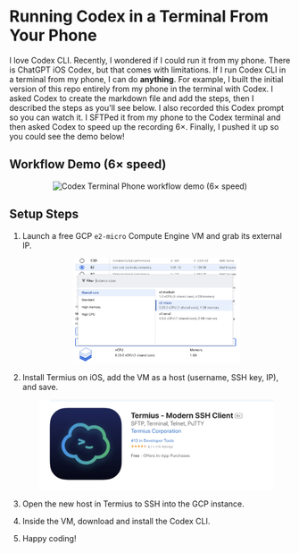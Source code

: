 # Running Codex in a Terminal From Your Phone

I love Codex CLI. Recently, I wondered if I could run it from my phone. There is ChatGPT iOS Codex, but that comes with limitations. If I run Codex CLI in a terminal from my phone, I can do **anything**. For example, I built the initial version of this repo entirely from my phone in the terminal with Codex. I asked Codex to create the markdown file and add the steps, then I described the steps as you'll see below. I also recorded this Codex prompt so you can watch it. I SFTPed it from my phone to the Codex terminal and then asked Codex to speed up the recording 6×. Finally, I pushed it up so you could see the demo below!

## Workflow Demo (6× speed)

<p align="center">
  <img src="ScreenRecording_09-28-2025_21-14-54_1_speed6.gif" alt="Codex Terminal Phone workflow demo (6× speed)" width="240">
</p>


## Setup Steps

<ol>
  <li>
    <p>Launch a free GCP <code>e2-micro</code> Compute Engine VM and grab its external IP.</p>
    <p align="center">
      <img src="gcp.png" alt="Creating an e2-micro VM in GCP" width="300">
    </p>
  </li>
  <li>
    <p>Install Termius on iOS, add the VM as a host (username, SSH key, IP), and save.</p>
    <p align="center">
      <img src="termius.png" alt="Configuring the VM host in Termius" width="420">
    </p>
  </li>
  <li>
    <p>Open the new host in Termius to SSH into the GCP instance.</p>
  </li>
  <li>
    <p>Inside the VM, download and install the Codex CLI.</p>
  </li>
  <li>
    <p>Happy coding!</p>
  </li>
</ol>
